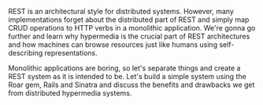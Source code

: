 REST is an architectural style for distributed systems. However, many implementations forget about the distributed part of REST and simply map CRUD operations to HTTP verbs in a monolithic application. We're gonna go further and learn why hypermedia is the crucial part of REST architectures and how machines can browse resources just like humans using self-describing representations.

Monolithic applications are boring, so let's separate things and create a REST system as it is intended to be. Let's build a simple system using the Roar gem, Rails and Sinatra and discuss the benefits and drawbacks we get from distributed hypermedia systems.